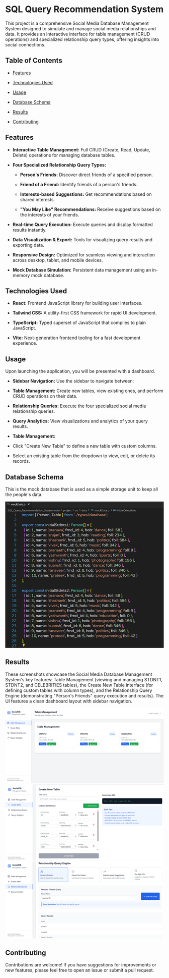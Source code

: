 # SQL Query Recommendation System

This project is a comprehensive Social Media Database Management System designed to simulate and manage social media relationships and data. It provides an interactive interface for table management (CRUD operations) and specialized relationship query types, offering insights into social connections.

## Table of Contents

* [Features](#Features)

* [Technologies Used](#Technologies-Used)

* [Usage](#Usage)

* [Database Schema](#Database-Schema)

* [Results](#Results)

* [Contributing](#Contributing)


## Features

* **Interactive Table Management:** Full CRUD (Create, Read, Update, Delete) operations for managing database tables.

* **Four Specialized Relationship Query Types:**

  * **Person's Friends:** Discover direct friends of a specified person.

  * **Friend of a Friend:** Identify friends of a person's friends.

  * **Interests-based Suggestions:** Get recommendations based on shared interests.

  * **"You May Like" Recommendations:** Receive suggestions based on the interests of your friends.

* **Real-time Query Execution:** Execute queries and display formatted results instantly.

* **Data Visualization & Export:** Tools for visualizing query results and exporting data.

* **Responsive Design:** Optimized for seamless viewing and interaction across desktop, tablet, and mobile devices.

* **Mock Database Simulation:** Persistent data management using an in-memory mock database.


## Technologies Used

* **React:** Frontend JavaScript library for building user interfaces.

* **Tailwind CSS:** A utility-first CSS framework for rapid UI development.

* **TypeScript:** Typed superset of JavaScript that compiles to plain JavaScript.

* **Vite:** Next-generation frontend tooling for a fast development experience.


## Usage

Upon launching the application, you will be presented with a dashboard.

* **Sidebar Navigation:** Use the sidebar to navigate between:

* **Table Management:** Create new tables, view existing ones, and perform CRUD operations on their data.

* **Relationship Queries:** Execute the four specialized social media relationship queries.

* **Query Analytics:** View visualizations and analytics of your query results.

* **Table Management:**

* Click "Create New Table" to define a new table with custom columns.

* Select an existing table from the dropdown to view, edit, or delete its records.

## Database Schema

This is the mock database that is used as a simple storage unit to keep all the people's data.

![Mock DB](/img/mockdb.png)

## Results

These screenshots showcase the Social Media Database Management System's key features: Table Management (viewing and managing STDNT1, STDNT2, and CELEBRITIES tables), the Create New Table interface (for defining custom tables with column types), and the Relationship Query Engine (demonstrating "Person's Friends" query execution and results). The UI features a clean dashboard layout with sidebar navigation.

![Schemas](/img/schemas.png)
![Creation](/img/create.png)
![Queries](/img/queries.png)


## Contributing

Contributions are welcome! If you have suggestions for improvements or new features, please feel free to open an issue or submit a pull request.

